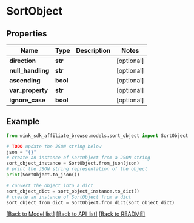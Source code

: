 # SortObject


## Properties

Name | Type | Description | Notes
------------ | ------------- | ------------- | -------------
**direction** | **str** |  | [optional] 
**null_handling** | **str** |  | [optional] 
**ascending** | **bool** |  | [optional] 
**var_property** | **str** |  | [optional] 
**ignore_case** | **bool** |  | [optional] 

## Example

```python
from wink_sdk_affiliate_browse.models.sort_object import SortObject

# TODO update the JSON string below
json = "{}"
# create an instance of SortObject from a JSON string
sort_object_instance = SortObject.from_json(json)
# print the JSON string representation of the object
print(SortObject.to_json())

# convert the object into a dict
sort_object_dict = sort_object_instance.to_dict()
# create an instance of SortObject from a dict
sort_object_from_dict = SortObject.from_dict(sort_object_dict)
```
[[Back to Model list]](../README.md#documentation-for-models) [[Back to API list]](../README.md#documentation-for-api-endpoints) [[Back to README]](../README.md)


